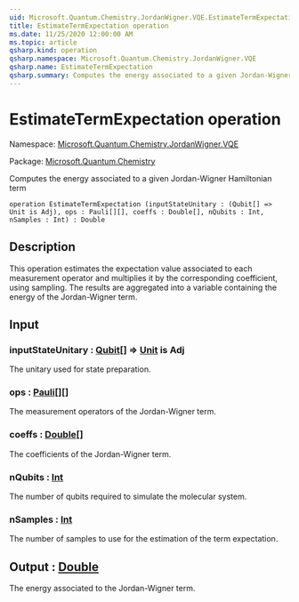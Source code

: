 ```yaml
---
uid: Microsoft.Quantum.Chemistry.JordanWigner.VQE.EstimateTermExpectation
title: EstimateTermExpectation operation
ms.date: 11/25/2020 12:00:00 AM
ms.topic: article
qsharp.kind: operation
qsharp.namespace: Microsoft.Quantum.Chemistry.JordanWigner.VQE
qsharp.name: EstimateTermExpectation
qsharp.summary: Computes the energy associated to a given Jordan-Wigner Hamiltonian term
---
```


# EstimateTermExpectation operation

Namespace: [Microsoft.Quantum.Chemistry.JordanWigner.VQE](xref:Microsoft.Quantum.Chemistry.JordanWigner.VQE)

Package: [Microsoft.Quantum.Chemistry](https://nuget.org/packages/Microsoft.Quantum.Chemistry)


Computes the energy associated to a given Jordan-Wigner Hamiltonian term

```qsharp
operation EstimateTermExpectation (inputStateUnitary : (Qubit[] => Unit is Adj), ops : Pauli[][], coeffs : Double[], nQubits : Int, nSamples : Int) : Double
```


## Description

This operation estimates the expectation value associated to each measurement operator andmultiplies it by the corresponding coefficient, using sampling.The results are aggregated into a variable containing the energy of the Jordan-Wigner term.

## Input

### inputStateUnitary : [Qubit](xref:microsoft.quantum.concepts.the-qubit)[] => [Unit](xref:microsoft.quantum.user-guide.language.types)  is Adj

The unitary used for state preparation.


### ops : [Pauli](xref:microsoft.quantum.user-guide.language.types)[][]

The measurement operators of the Jordan-Wigner term.


### coeffs : [Double](xref:microsoft.quantum.user-guide.language.types)[]

The coefficients of the Jordan-Wigner term.


### nQubits : [Int](xref:microsoft.quantum.user-guide.language.types)

The number of qubits required to simulate the molecular system.


### nSamples : [Int](xref:microsoft.quantum.user-guide.language.types)

The number of samples to use for the estimation of the term expectation.



## Output : [Double](xref:microsoft.quantum.user-guide.language.types)

The energy associated to the Jordan-Wigner term.
